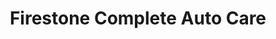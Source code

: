 ---
title: "Firestone Complete Auto Care"
url: /hurst/firestone-complete-auto-care/
shop: car repair
---